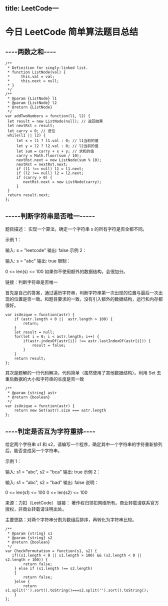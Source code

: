 title: LeetCode一
---
# 今日 LeetCode 简单算法题目总结
## ----两数之和----

```
/**
 * Definition for singly-linked list.
 * function ListNode(val) {
 *     this.val = val;
 *     this.next = null;
 * }
 */
/**
 * @param {ListNode} l1
 * @param {ListNode} l2
 * @return {ListNode}
 */
var addTwoNumbers = function(l1, l2) {
 let result = new ListNode(null); // 返回结果
 let nextRst = result;
 let carry = 0; // 进位
 while(l1 || l2) {
     let x = l1 ? l1.val : 0; // l1当前的值
     let y = l2 ? l2.val : 0; // l2当前的值
     let sum = carry + x + y; // 求和的值
     carry = Math.floor(sum / 10);
     nextRst.next = new ListNode(sum % 10);
     nextRst = nextRst.next;
     if (l1 !== null) l1 = l1.next;
     if (l2 !== null) l2 = l2.next;
     if (carry > 0) {
        nextRst.next = new ListNode(carry);
     }
 }
 return result.next;
};
```
## -----判断字符串是否唯一-----
题目描述：
实现一个算法，确定一个字符串 s 的所有字符是否全都不同。

示例 1：

输入: s = "leetcode"
输出: false 
示例 2：

输入: s = "abc"
输出: true
限制：

0 <= len(s) <= 100
如果你不使用额外的数据结构，会很加分。

链接：<a herf="https://leetcode-cn.com/problems/is-unique-lcci">判断字符串是否唯一</a>

首先是自己的答案，通过遍历字符串，判断字符串第一次出现的位置与最后一次出现的位置是否一致。和题目要求的一致，没有引入额外的数据结构，运行和内存都很好。
```
var isUnique = function(astr) {
    if (astr.length < 0 ||  astr.length > 100) {
        return;
    }
    let result = null;
    for(let i = 0; i < astr.length; i++) {
        if(astr.indexOf(astr[i]) !== astr.lastIndexOf(astr[i])) {
            result = false;
        }
    }
    return result;
};
```
其次是题解的一行代码解决，代码简单（虽然使用了其他数据结构）。利用 Set 去重后数据的大小和字符串的长度是否一致
```
/**
 * @param {string} astr
 * @return {boolean}
 */
var isUnique = function(astr) {
    return new Set(astr).size === astr.length
};

```
## ----判定是否互为字符重排----
给定两个字符串 s1 和 s2，请编写一个程序，确定其中一个字符串的字符重新排列后，能否变成另一个字符串。

示例 1：

输入: s1 = "abc", s2 = "bca"
输出: true 
示例 2：

输入: s1 = "abc", s2 = "bad"
输出: false
说明：

0 <= len(s1) <= 100
0 <= len(s2) <= 100

来源：力扣（LeetCode）
链接：<a href="https://leetcode-cn.com/problems/check-permutation-lcci"></a>
著作权归领扣网络所有。商业转载请联系官方授权，非商业转载请注明出处。
  
主要思路：对两个字符串分割为数组后排序，再转化为字符串比较。
```
/**
 * @param {string} s1
 * @param {string} s2
 * @return {boolean}
 */
var CheckPermutation = function(s1, s2) {
   if((s1.length < 0 || s1.length > 100) && (s2.length < 0 || s2.length > 100)) {
        return false;
    } else if (s1.length !== s2.length) 
    { 
        return false;
    }else {
        return s1.split('').sort().toString()===s2.split('').sort().toString();
    }
};
```

